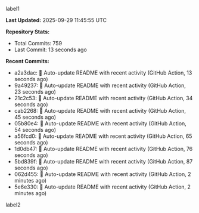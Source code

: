 
label1 
<!-- ACTIVITY_START -->
**Last Updated:** 2025-09-29 11:45:55 UTC

**Repository Stats:**
- Total Commits: 759
- Last Commit: 13 seconds ago

**Recent Commits:**
- a2a3dac: 🤖 Auto-update README with recent activity (GitHub Action, 13 seconds ago)
- 9a49237: 🤖 Auto-update README with recent activity (GitHub Action, 23 seconds ago)
- 21c2c53: 🤖 Auto-update README with recent activity (GitHub Action, 34 seconds ago)
- cab2268: 🤖 Auto-update README with recent activity (GitHub Action, 45 seconds ago)
- 05b80e4: 🤖 Auto-update README with recent activity (GitHub Action, 54 seconds ago)
- a56fcd0: 🤖 Auto-update README with recent activity (GitHub Action, 65 seconds ago)
- 1d0db47: 🤖 Auto-update README with recent activity (GitHub Action, 76 seconds ago)
- 5bd839f: 🤖 Auto-update README with recent activity (GitHub Action, 87 seconds ago)
- 062d455: 🤖 Auto-update README with recent activity (GitHub Action, 2 minutes ago)
- 5e6e330: 🤖 Auto-update README with recent activity (GitHub Action, 2 minutes ago)
<!-- ACTIVITY_END -->

label2
